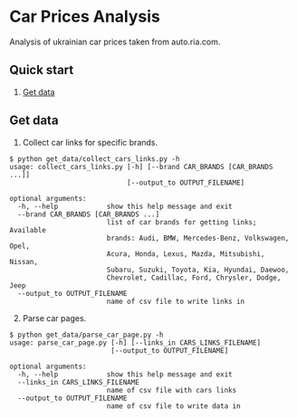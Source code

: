 # Car Prices Analysis

Analysis of ukrainian car prices taken from auto.ria.com.

## Quick start

1. [Get data](#get-data)

## Get data

1. Collect car links for specific brands.

```
$ python get_data/collect_cars_links.py -h
usage: collect_cars_links.py [-h] [--brand CAR_BRANDS [CAR_BRANDS ...]]
                             [--output_to OUTPUT_FILENAME]

optional arguments:
  -h, --help            show this help message and exit
  --brand CAR_BRANDS [CAR_BRANDS ...]
                        list of car brands for getting links; Available
                        brands: Audi, BMW, Mercedes-Benz, Volkswagen, Opel,
                        Acura, Honda, Lexus, Mazda, Mitsubishi, Nissan,
                        Subaru, Suzuki, Toyota, Kia, Hyundai, Daewoo,
                        Chevrolet, Cadillac, Ford, Chrysler, Dodge, Jeep
  --output_to OUTPUT_FILENAME
                        name of csv file to write links in
```

2. Parse car pages.

```
$ python get_data/parse_car_page.py -h
usage: parse_car_page.py [-h] [--links_in CARS_LINKS_FILENAME]
                         [--output_to OUTPUT_FILENAME]

optional arguments:
  -h, --help            show this help message and exit
  --links_in CARS_LINKS_FILENAME
                        name of csv file with cars links
  --output_to OUTPUT_FILENAME
                        name of csv file to write data in
```
